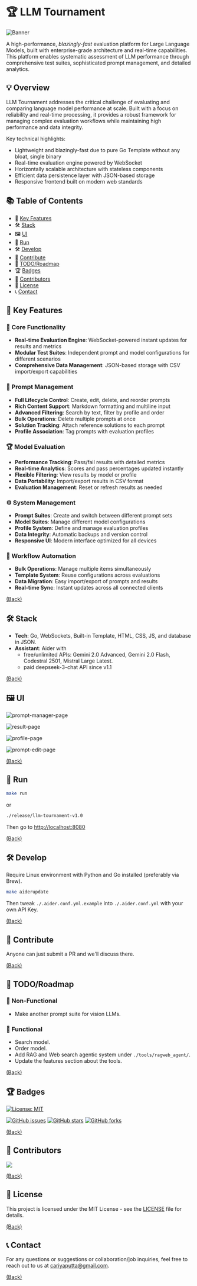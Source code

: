 # 🏆 LLM Tournament

![Banner](./assets/banner.png)

A high-performance, _blazingly-fast_ evaluation platform for Large Language Models, built with enterprise-grade architecture and real-time capabilities. This platform enables systematic assessment of LLM performance through comprehensive test suites, sophisticated prompt management, and detailed analytics.

## 💡 Overview

LLM Tournament addresses the critical challenge of evaluating and comparing language model performance at scale. Built with a focus on reliability and real-time processing, it provides a robust framework for managing complex evaluation workflows while maintaining high performance and data integrity.

Key technical highlights:

- Lightweight and blazingly-fast due to pure Go Template without any bloat, single binary
- Real-time evaluation engine powered by WebSocket
- Horizontally scalable architecture with stateless components
- Efficient data persistence layer with JSON-based storage
- Responsive frontend built on modern web standards

## 📚 Table of Contents

- 🔑 [Key Features](#-key-features)
- 🛠️ [Stack](#%EF%B8%8F-stack)
- 🖼️ [UI](#%EF%B8%8F-ui)
- 🏃 [Run](#-run)
- 🛠️ [Develop](#%EF%B8%8F-develop)
- 🤝 [Contribute](#-contribute)
- 📝 [TODO/Roadmap](#-todoroadmap)
- 🏆 [Badges](#-badges)
- 👥 [Contributors](#-contributors)
- 📜 [License](#-license)
- 📞 [Contact](#-contact)

## 🔑 Key Features

### 🚀 Core Functionality

- **Real-time Evaluation Engine**: WebSocket-powered instant updates for results and metrics
- **Modular Test Suites**: Independent prompt and model configurations for different scenarios
- **Comprehensive Data Management**: JSON-based storage with CSV import/export capabilities

### 📝 Prompt Management

- **Full Lifecycle Control**: Create, edit, delete, and reorder prompts
- **Rich Content Support**: Markdown formatting and multiline input
- **Advanced Filtering**: Search by text, filter by profile and order
- **Bulk Operations**: Delete multiple prompts at once
- **Solution Tracking**: Attach reference solutions to each prompt
- **Profile Association**: Tag prompts with evaluation profiles

### 🏆 Model Evaluation

- **Performance Tracking**: Pass/fail results with detailed metrics
- **Real-time Analytics**: Scores and pass percentages updated instantly
- **Flexible Filtering**: View results by model or profile
- **Data Portability**: Import/export results in CSV format
- **Evaluation Management**: Reset or refresh results as needed

### ⚙️ System Management

- **Prompt Suites**: Create and switch between different prompt sets
- **Model Suites**: Manage different model configurations
- **Profile System**: Define and manage evaluation profiles
- **Data Integrity**: Automatic backups and version control
- **Responsive UI**: Modern interface optimized for all devices

### 🔄 Workflow Automation

- **Bulk Operations**: Manage multiple items simultaneously
- **Template System**: Reuse configurations across evaluations
- **Data Migration**: Easy import/export of prompts and results
- **Real-time Sync**: Instant updates across all connected clients

[(Back)](#-table-of-contents)

## 🛠️ Stack

- **Tech**: Go, WebSockets, Built-in Template, HTML, CSS, JS, and database in JSON.
- **Assistant**: Aider with
  - free/unlimited APIs: Gemini 2.0 Advanced, Gemini 2.0 Flash, Codestral 2501, Mistral Large Latest.
  - paid deepseek-3-chat API since v1.1

[(Back)](#-table-of-contents)

## 🖼️ UI

![prompt-manager-page](./assets/ui-prompt-manager.png)

![result-page](./assets/ui-result-page.png)

![profile-page](./assets/ui-profile-manager.png)

![prompt-edit-page](./assets/ui-prompt-edit.png)

[(Back)](#-table-of-contents)

## 🏃 Run

```bash
make run
```

or

```bash
./release/llm-tournament-v1.0
```

Then go to <http://localhost:8080>

[(Back)](#-table-of-contents)

## 🛠️ Develop

Require Linux environment with Python and Go installed (preferably via Brew).

```bash
make aiderupdate
```

Then tweak `./.aider.conf.yml.example` into `./.aider.conf.yml` with your own API Key.

[(Back)](#-table-of-contents)

## 🤝 Contribute

Anyone can just submit a PR and we'll discuss there.

[(Back)](#-table-of-contents)

## 📝 TODO/Roadmap

### 🔧 Non-Functional

- Make another prompt suite for vision LLMs.

### 🔧 Functional

- Search model.
- Order model.
- Add RAG and Web search agentic system under `./tools/ragweb_agent/`.
- Update the features section about the tools.

[(Back)](#-table-of-contents)

## 🏆 Badges

[![License: MIT](https://img.shields.io/badge/License-MIT-yellow.svg)](https://opensource.org/licenses/MIT)

[![GitHub issues](https://img.shields.io/github/issues/lavantien/llm-tournament)](https://github.com/lavantien/llm-tournament/issues)
[![GitHub stars](https://img.shields.io/github/stars/lavantien/llm-tournament)](https://github.com/lavantien/llm-tournament/stargazers)
[![GitHub forks](https://img.shields.io/github/forks/lavantien/llm-tournament)](https://github.com/lavantien/llm-tournament/network)

[(Back)](#-table-of-contents)

## 👥 Contributors

<a href="https://github.com/lavantien/llm-tournament/graphs/contributors">
  <img src="https://contrib.rocks/image?repo=lavantien/llm-tournament" />
</a>

[(Back)](#-table-of-contents)

## 📜 License

This project is licensed under the MIT License - see the [LICENSE](LICENSE) file for details.

[(Back)](#-table-of-contents)

## 📞 Contact

For any questions or suggestions or collaboration/job inquiries, feel free to reach out to us at [cariyaputta@gmail.com](mailto:cariyaputta@gmail.com).

[(Back)](#-table-of-contents)
